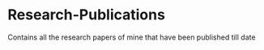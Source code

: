 # Research-Publications
Contains all the research papers of mine  that have been published till date

